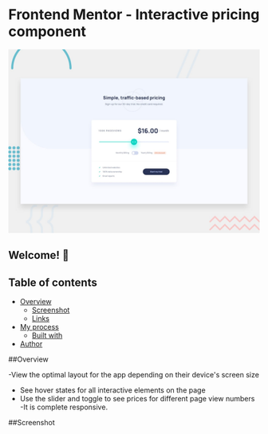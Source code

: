 # Frontend Mentor - Interactive pricing component

![Design preview for the Interactive pricing component coding challenge](./design/desktop-preview.jpg)

## Welcome! 👋

## Table of contents

- [Overview](#overview)
  - [Screenshot](#screenshot)
  - [Links](#links)
- [My process](#my-process)
  - [Built with](#built-with)
- [Author](#author)

##Overview

-View the optimal layout for the app depending on their device's screen size
- See hover states for all interactive elements on the page
- Use the slider and toggle to see prices for different page view numbers
-It is complete responsive.

##Screenshot


